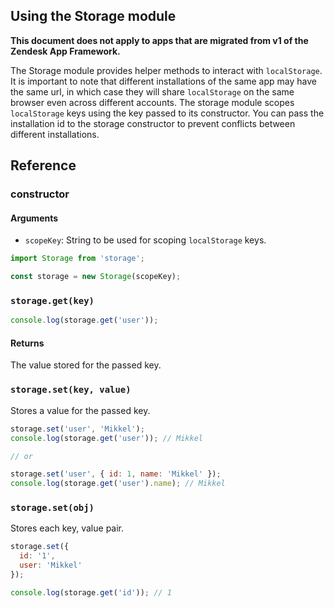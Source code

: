 ## Using the Storage module

**This document does not apply to apps that are migrated from v1 of the Zendesk
App Framework.**

The Storage module provides helper methods to interact with `localStorage`. It is important to note that different installations of the same app may have the same url, in which case they will share `localStorage` on the same browser even across different accounts. The storage module scopes `localStorage` keys using the key passed to its constructor. You can pass the installation id to the storage constructor to prevent conflicts between different installations.

## Reference

### constructor

#### Arguments

* `scopeKey`: String to be used for scoping `localStorage` keys.

```javascript
import Storage from 'storage';

const storage = new Storage(scopeKey);
```

### `storage.get(key)`

```javascript
console.log(storage.get('user'));
```

#### Returns
The value stored for the passed key.

### `storage.set(key, value)`
Stores a value for the passed key.

```javascript
storage.set('user', 'Mikkel');
console.log(storage.get('user')); // Mikkel

// or

storage.set('user', { id: 1, name: 'Mikkel' });
console.log(storage.get('user').name); // Mikkel
```

### `storage.set(obj)`
Stores each key, value pair.

```javascript
storage.set({
  id: '1',
  user: 'Mikkel'
});

console.log(storage.get('id')); // 1
```
